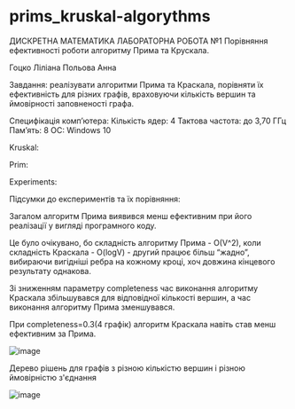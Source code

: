 # prims_kruskal-algorythms
ДИСКРЕТНА 
МАТЕМАТИКА
ЛАБОРАТОРНА РОБОТА 
№1
Порівняння ефективності роботи алгоритму Прима та Крускала.

Гоцко Ліліана
Польова Анна

Завдання: реалізувати алгоритми Прима та Краскала, порівняти їх ефективність для різних графів, враховуючи кількість вершин та ймовірності заповненості графа.

Специфікація комп’ютера:
Кількість ядер: 4
Тактова частота: до 3,70 ГГц
Пам’ять: 8 
ОС: Windows 10







Kruskal:



Prim:


Experiments:





Підсумки до експериментів та їх порівняння:

Загалом алгоритм Прима виявився менш ефективним при його реалізації у вигляді програмного коду.

Це  було очікувано, бо складність алгоритму Прима - O(V^2), коли складність Краскала - O(logV) - другий працює більш “жадно”, вибираючи вигідніші  ребра на кожному кроці, хоч довжина кінцевого результату однакова.

Зі зниженням параметру completeness час виконання алгоритму Краскала збільшувався для відповідної кількості вершин, а час виконання алгоритму Прима зменшувався.

При completeness=0.3(4 графік) алгоритм Краскала навіть став менш ефективним за Прима.

![image](https://user-images.githubusercontent.com/91616531/155032699-82c7cb3a-56b3-4666-809d-2f88d19f3ac8.png)

Дерево рішень для графів з різною кількістю вершин і різною ймовірністю з'єднання

![image](https://user-images.githubusercontent.com/91616531/155032804-33bd0eea-734f-4999-8e79-9268cf51b080.png)

